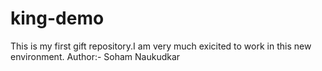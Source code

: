 # king-demo
This is my first gift repository.I am very much exicited to work in this new environment.
Author:- Soham Naukudkar
